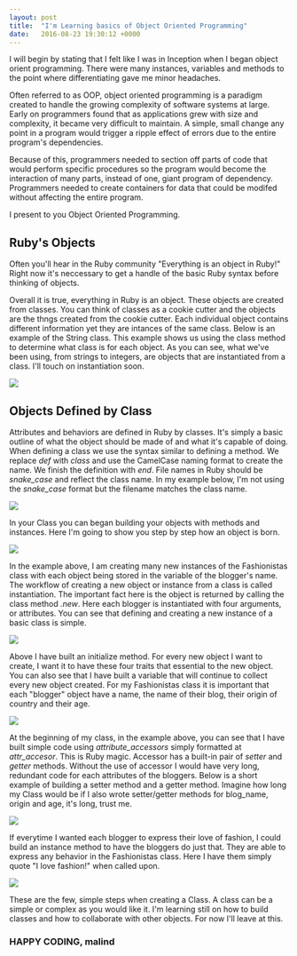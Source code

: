 ```yaml
---
layout: post
title:  "I'm Learning basics of Object Oriented Programming"
date:   2016-08-23 19:30:12 +0000
---
```


I will begin by stating that I felt like I was in Inception when I began object orient programming.  There were many instances, variables and methods to the point where differentiating gave me minor headaches.

Often referred to as OOP, object oriented programming is a paradigm created to handle the growing complexity of software systems at large.  Early on programmers found that as applications grew with size and complexity, it became very difficult to maintain.  A simple, small change any point in a program would trigger a ripple effect of errors due to the entire program's dependencies.

Because of this, programmers needed to section off parts of code that would perform specific procedures so the program would become the interaction of many parts, instead of one, giant program of dependency.  Programmers needed to create containers for data that could be modifed without affecting the entire program.

I present to you Object Oriented Programming.

## Ruby's Objects
Often you'll hear in the Ruby community "Everything is an object in Ruby!" Right now it's neccessary to get a handle of the basic Ruby syntax before thinking of objects.

Overall it is true, everything in Ruby is an object.  These objects are created from classes.  You can think of classes as a cookie cutter and the objects are the thngs created from the cookie cutter.  Each individual object contains different information yet they are intances of the same class.  Below is an example of the String class.  This example shows us using the class method to determine what class is for each object.  As you can see, what we've been using, from strings to integers, are objects that are instantiated from a class. I'll touch on instantiation soon.

![](https://s20.postimg.org/srk1y4y8t/oo_blog.jpg)

## Objects Defined by Class
Attributes and behaviors are defined in Ruby by classes.  It's simply a basic outline of what the object should be made of and what it's capable of doing.  When defining a class we use the syntax similar to defining a method.  We replace *def* with *class* and use the CamelCase naming format to create the name.  We finish the definition with *end*.  File names in Ruby should be *snake_case* and reflect the class name.  In my example below, I'm not using the *snake_case* format but the filename matches the class name.

![](https://s20.postimg.org/he240od3x/oo_blog_filename.jpg)

In your Class you can began building your objects with methods and instances.  Here I'm going to show you step by step how an object is born.

![](https://s20.postimg.org/4jzgtlaal/oo-blog-instantiating.jpg)

In the example above, I am creating many new instances of the Fashionistas class with each object being stored in the variable of the blogger's name.  The workflow of creating a new object or instance from a class is called instantiation.  The important fact here is the object is returned by calling the class method *.new*.  Here each blogger is instantiated with four arguments, or attributes.  You can see that defining and creating a new instance of a basic class is simple.

![](https://s20.postimg.org/kfoaww0v1/oo_blog_initialize.jpg)

Above I have built an initialize method.  For every new object I want to create, I want it to have these four traits that essential to the new object.  You can also see that I have built a variable that will continue to collect every new object created.  For my Fashionistas class it is important that each "blogger" object have a name, the name of their blog, their origin of country and their age.

![](https://s20.postimg.org/dle07787x/oo-blog-attr-accessor.jpg)

At the beginning of my class, in the example above, you can see that I have built simple code using *attribute_accessors* simply formatted at *attr_accesor*.  This is Ruby magic.  Accessor has a built-in pair of *setter* and *getter* methods.  Without the use of accessor I would have very long, redundant code for each attributes of the bloggers.  Below is a short example of building a setter method and a getter method.  Imagine how long my Class would be if I also wrote setter/getter methods for blog_name, origin and age, it's long, trust me.

![](https://s20.postimg.org/7n06wyp99/oo_blog_getter.jpg)

If everytime I wanted each blogger to express their love of fashion, I could build an instance method to have the bloggers do just that.  They are able to express any behavior in the Fashionistas class.  Here I have them simply quote "I love fashion!" when called upon.

![](https://s20.postimg.org/qhvxndpb1/oo-blog-instance.jpg)

These are the few, simple steps when creating a Class.  A class can be a simple or complex as you would like it.  I'm learning still on how to build classes and how to collaborate with other objects.  For now I'll leave at this.

### HAPPY CODING, malind
